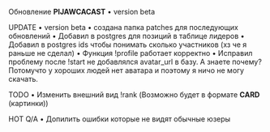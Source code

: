 Обновление **PIJAWCACAST** • version beta

UPDATE • version beta
 • создана папка patches для последующих обновлений
 • Добавил в postgres для позиций в таблице лидеров
 • Добавил в postgres ids чтобы понимать сколько участников (хз че я раньше не сделал)
 • Функция !profile работает корректно 
 • Исправил проблему после !start не добавлялся avatar_url в базу. А знаете почему? Потомучто у хороших людей нет аватара и поэтому я ничо не могу скачать.

TODO
 • Изменить внешний вид !rank (Возможно будет в формате **CARD** (картинки))

HOT Q/A
 • Допилить ошибки которые не видят обычные юзеры